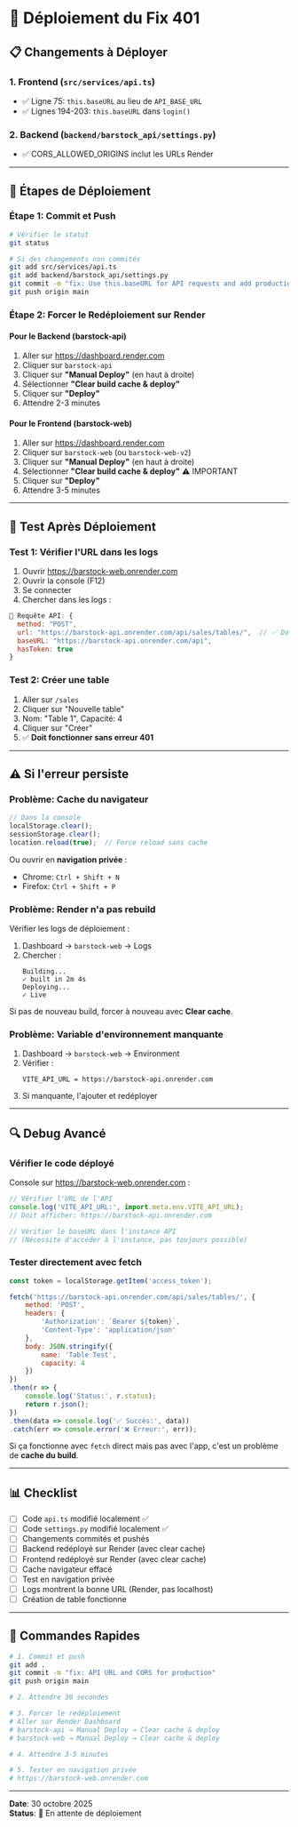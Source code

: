 # 🚀 Déploiement du Fix 401

## 📋 Changements à Déployer

### **1. Frontend** (`src/services/api.ts`)
- ✅ Ligne 75: `this.baseURL` au lieu de `API_BASE_URL`
- ✅ Lignes 194-203: `this.baseURL` dans `login()`

### **2. Backend** (`backend/barstock_api/settings.py`)
- ✅ CORS_ALLOWED_ORIGINS inclut les URLs Render

---

## 🚀 Étapes de Déploiement

### **Étape 1: Commit et Push**

```bash
# Vérifier le statut
git status

# Si des changements non commités
git add src/services/api.ts
git add backend/barstock_api/settings.py
git commit -m "fix: Use this.baseURL for API requests and add production CORS"
git push origin main
```

### **Étape 2: Forcer le Redéploiement sur Render**

#### **Pour le Backend (barstock-api)**
1. Aller sur https://dashboard.render.com
2. Cliquer sur `barstock-api`
3. Cliquer sur **"Manual Deploy"** (en haut à droite)
4. Sélectionner **"Clear build cache & deploy"**
5. Cliquer sur **"Deploy"**
6. Attendre 2-3 minutes

#### **Pour le Frontend (barstock-web)**
1. Aller sur https://dashboard.render.com
2. Cliquer sur `barstock-web` (ou `barstock-web-v2`)
3. Cliquer sur **"Manual Deploy"** (en haut à droite)
4. Sélectionner **"Clear build cache & deploy"** ⚠️ IMPORTANT
5. Cliquer sur **"Deploy"**
6. Attendre 3-5 minutes

---

## 🧪 Test Après Déploiement

### **Test 1: Vérifier l'URL dans les logs**

1. Ouvrir https://barstock-web.onrender.com
2. Ouvrir la console (F12)
3. Se connecter
4. Chercher dans les logs :

```javascript
🚀 Requête API: {
  method: "POST",
  url: "https://barstock-api.onrender.com/api/sales/tables/",  // ✅ Doit être Render, pas localhost
  baseURL: "https://barstock-api.onrender.com/api",
  hasToken: true
}
```

### **Test 2: Créer une table**

1. Aller sur `/sales`
2. Cliquer sur "Nouvelle table"
3. Nom: "Table 1", Capacité: 4
4. Cliquer sur "Créer"
5. ✅ **Doit fonctionner sans erreur 401**

---

## ⚠️ Si l'erreur persiste

### **Problème: Cache du navigateur**

```javascript
// Dans la console
localStorage.clear();
sessionStorage.clear();
location.reload(true);  // Force reload sans cache
```

Ou ouvrir en **navigation privée** :
- Chrome: `Ctrl + Shift + N`
- Firefox: `Ctrl + Shift + P`

### **Problème: Render n'a pas rebuild**

Vérifier les logs de déploiement :
1. Dashboard → `barstock-web` → Logs
2. Chercher :
   ```
   Building...
   ✓ built in 2m 4s
   Deploying...
   ✓ Live
   ```

Si pas de nouveau build, forcer à nouveau avec **Clear cache**.

### **Problème: Variable d'environnement manquante**

1. Dashboard → `barstock-web` → Environment
2. Vérifier :
   ```
   VITE_API_URL = https://barstock-api.onrender.com
   ```
3. Si manquante, l'ajouter et redéployer

---

## 🔍 Debug Avancé

### **Vérifier le code déployé**

Console sur https://barstock-web.onrender.com :

```javascript
// Vérifier l'URL de l'API
console.log('VITE_API_URL:', import.meta.env.VITE_API_URL);
// Doit afficher: https://barstock-api.onrender.com

// Vérifier le baseURL dans l'instance API
// (Nécessite d'accéder à l'instance, pas toujours possible)
```

### **Tester directement avec fetch**

```javascript
const token = localStorage.getItem('access_token');

fetch('https://barstock-api.onrender.com/api/sales/tables/', {
    method: 'POST',
    headers: {
        'Authorization': `Bearer ${token}`,
        'Content-Type': 'application/json'
    },
    body: JSON.stringify({
        name: 'Table Test',
        capacity: 4
    })
})
.then(r => {
    console.log('Status:', r.status);
    return r.json();
})
.then(data => console.log('✅ Succès:', data))
.catch(err => console.error('❌ Erreur:', err));
```

Si ça fonctionne avec `fetch` direct mais pas avec l'app, c'est un problème de **cache du build**.

---

## 📊 Checklist

- [ ] Code `api.ts` modifié localement ✅
- [ ] Code `settings.py` modifié localement ✅
- [ ] Changements commités et pushés
- [ ] Backend redéployé sur Render (avec clear cache)
- [ ] Frontend redéployé sur Render (avec clear cache)
- [ ] Cache navigateur effacé
- [ ] Test en navigation privée
- [ ] Logs montrent la bonne URL (Render, pas localhost)
- [ ] Création de table fonctionne

---

## 🎯 Commandes Rapides

```bash
# 1. Commit et push
git add .
git commit -m "fix: API URL and CORS for production"
git push origin main

# 2. Attendre 30 secondes

# 3. Forcer le redéploiement
# Aller sur Render Dashboard
# barstock-api → Manual Deploy → Clear cache & deploy
# barstock-web → Manual Deploy → Clear cache & deploy

# 4. Attendre 3-5 minutes

# 5. Tester en navigation privée
# https://barstock-web.onrender.com
```

---

**Date**: 30 octobre 2025  
**Status**: 🔧 En attente de déploiement
